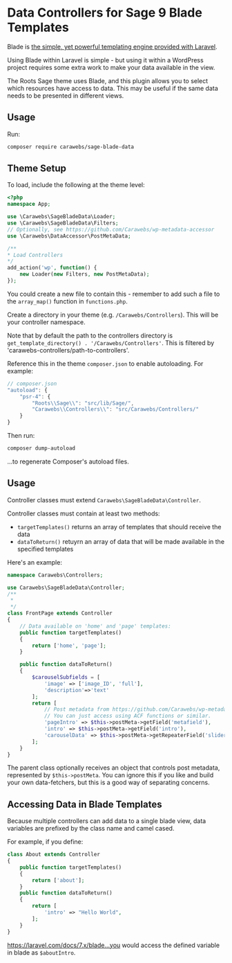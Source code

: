 Data Controllers for Sage 9 Blade Templates
===========================================
Blade is [the simple, yet powerful templating engine provided with Laravel][1].

Using Blade within Laravel is simple - but using it within a WordPress project requires some extra work to make your data available in the view.

The Roots Sage theme uses Blade, and this plugin allows you to select which resources have access to data. This may be useful if the same data needs to be presented in different views. 

## Usage
Run:
```bash
composer require carawebs/sage-blade-data
```

## Theme Setup
To load, include the following at the theme level:
```php
<?php
namespace App;

use \Carawebs\SageBladeData\Loader;
use \Carawebs\SageBladeData\Filters;
// Optionally, see https://github.com/Carawebs/wp-metadata-accessor 
use \Carawebs\DataAccessor\PostMetaData;

/**
* Load Controllers
*/
add_action('wp', function() {
    new Loader(new Filters, new PostMetaData);
});
```

You could create a new file to contain this - remember to add such a file to the `array_map()` function in `functions.php`.

Create a directory in your theme (e.g. `/Carawebs/Controllers`). This will be your controller namespace.

Note that by default the path to the controllers directory is `get_template_directory() . '/Carawebs/Controllers'`. This is filtered by 'carawebs-controllers/path-to-controllers'.

Reference this in the theme `composer.json` to enable autoloading. For example:

```js
// composer.json
"autoload": {
    "psr-4": {
        "Roots\\Sage\\": "src/lib/Sage/",
        "Carawebs\\Controllers\\": "src/Carawebs/Controllers/"
    }
}
```
Then run:

```BASH
composer dump-autoload
```
...to regenerate Composer's autoload files.

## Usage
Controller classes must extend `Carawebs\SageBladeData\Controller`.

Controller classes must contain at least two methods:

- `targetTemplates()` returns an array of templates that should receive the data
- `dataToReturn()` retuyrn an array of data that will be made available in the specified templates

Here's an example:

```php
namespace Carawebs\Controllers;

use Carawebs\SageBladeData\Controller;
/**
 *
 */
class FrontPage extends Controller
{
    // Data available on 'home' and 'page' templates:
    public function targetTemplates()
    {
        return ['home', 'page'];
    }

    public function dataToReturn()
    {
        $carouselSubfields = [
            'image' => ['image_ID', 'full'],
            'description'=>'text'
        ];
        return [
            // Post metadata from https://github.com/Carawebs/wp-metadata-accessor
            // You can just access using ACF functions or similar.
            'pageIntro' => $this->postMeta->getField('metafield'),
            'intro' => $this->postMeta->getField('intro'),
            'carouselData' => $this->postMeta->getRepeaterField('slider', $carouselSubfields),
        ];
    }
}
```
The parent class optionally receives an object that controls post metadata, represented by `$this->postMeta`. You can ignore this if you like and build your own data-fetchers, but this is a good way of separating concerns.

## Accessing Data in Blade Templates
Because multiple controllers can add data to a single blade view, data variables are prefixed by the class name and camel cased.

For example, if you define:
```php
class About extends Controller
{
    public function targetTemplates()
    {
        return ['about'];
    }
    public function dataToReturn()
    {
        return [
            'intro' => "Hello World",
        ];
    }
}
```
https://laravel.com/docs/7.x/blade...you would access the defined variable in blade as `$aboutIntro`.

[1]: https://laravel.com/docs/7.x/blade
